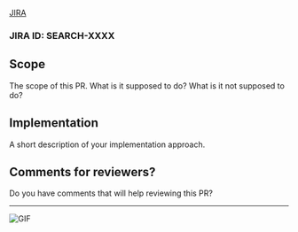 [JIRA](https://soundcloud.atlassian.net/browse/SEARCH)

### JIRA ID: SEARCH-XXXX

## Scope

The scope of this PR. What is it supposed to do? What is it not supposed to do?

## Implementation

A short description of your implementation approach.

## Comments for reviewers?

Do you have comments that will help reviewing this PR?

---

![GIF]()
